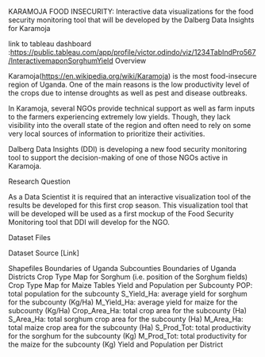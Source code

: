 KARAMOJA FOOD INSECURITY: Interactive data visualizations for the food security monitoring tool that will be developed by the Dalberg Data Insights for Karamoja 

link to tableau dashboard :https://public.tableau.com/app/profile/victor.odindo/viz/1234TabIndPro567/InteractivemaponSorghumYield
Overview 

Karamoja(https://en.wikipedia.org/wiki/Karamoja) is the most food-insecure region of Uganda. One of the main reasons is the low productivity level of the crops due to intense droughts as well as pest and disease outbreaks.

In Karamoja, several NGOs provide technical support as well as farm inputs to the farmers experiencing extremely low yields. Though, they lack visibility into the overall state of the region and often need to rely on some very local sources of information to prioritize their activities.

Dalberg Data Insights (DDI) is developing a new food security monitoring tool to support the decision-making of one of those NGOs active in Karamoja.

Research Question

As a Data Scientist it is required that an interactive visualization tool of the results be developed for this first crop season. This visualization tool that will be developed will be used as a first mockup of the Food Security Monitoring tool that DDI will develop for the NGO.

Dataset Files 

Dataset Source [Link]

Shapefiles
Boundaries of Uganda Subcounties 
Boundaries of Uganda Districts 
Crop Type Map for Sorghum (i.e. position of the Sorghum fields)
Crop Type Map for Maize
Tables
Yield and Population per Subcounty
POP: total population for the subcounty 
S_Yield_Ha: average yield for sorghum for the subcounty (Kg/Ha)
M_Yield_Ha: average yield for maize for the subcounty (Kg/Ha)
Crop_Area_Ha: total crop area for the subcounty (Ha)
S_Area_Ha: total sorghum crop area for the subcounty (Ha)
M_Area_Ha: total maize crop area for the subcounty (Ha)
S_Prod_Tot: total productivity for the sorghum for the subcounty (Kg)
M_Prod_Tot: total productivity for the maize for the subcounty (Kg)
Yield and Population per District
